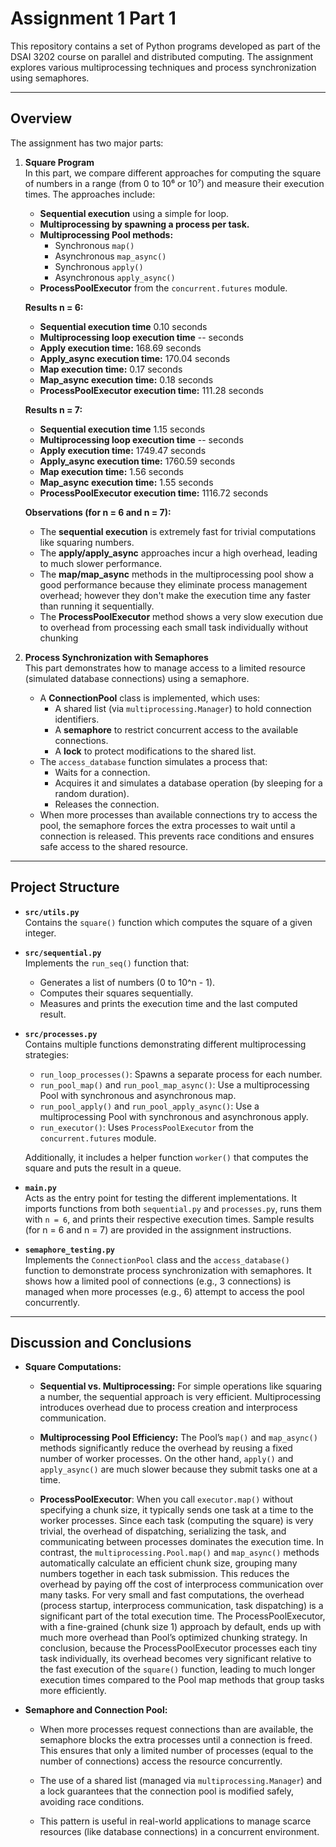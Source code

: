 # Assignment 1 Part 1

This repository contains a set of Python programs developed as part of the DSAI 3202 course on parallel and distributed computing. The assignment explores various multiprocessing techniques and process synchronization using semaphores.

---

## Overview

The assignment has two major parts:

1. **Square Program**  
   In this part, we compare different approaches for computing the square of numbers in a range (from 0 to 10⁶ or 10⁷) and measure their execution times. The approaches include:
   - **Sequential execution** using a simple for loop.
   - **Multiprocessing by spawning a process per task.**
   - **Multiprocessing Pool methods:**  
     - Synchronous `map()`
     - Asynchronous `map_async()`
     - Synchronous `apply()`
     - Asynchronous `apply_async()`
   - **ProcessPoolExecutor** from the `concurrent.futures` module.

   **Results n = 6:**
   - **Sequential execution time** 0.10 seconds
   - **Multiprocessing loop execution time** -- seconds
   - **Apply execution time:** 168.69 seconds
   - **Apply_async execution time:** 170.04 seconds
   - **Map execution time:** 0.17 seconds
   - **Map_async execution time:** 0.18 seconds
   - **ProcessPoolExecutor execution time:** 111.28 seconds

   **Results n = 7:**
   - **Sequential execution time** 1.15 seconds
   - **Multiprocessing loop execution time** -- seconds
   - **Apply execution time:** 1749.47 seconds
   - **Apply_async execution time:** 1760.59 seconds
   - **Map execution time:** 1.56 seconds
   - **Map_async execution time:** 1.55 seconds
   - **ProcessPoolExecutor execution time:** 1116.72 seconds 

   **Observations (for n = 6 and n = 7):**
   - The **sequential execution** is extremely fast for trivial computations like squaring numbers.
   - The **apply/apply_async** approaches incur a high overhead, leading to much slower performance.
   - The **map/map_async** methods in the multiprocessing pool show a good performance because they eliminate process management overhead; however they don't make the execution time any faster than running it sequentially.
   - The **ProcessPoolExecutor** method shows a very slow execution due to overhead from processing each small task individually without chunking

3. **Process Synchronization with Semaphores**  
   This part demonstrates how to manage access to a limited resource (simulated database connections) using a semaphore.
   - A **ConnectionPool** class is implemented, which uses:
     - A shared list (via `multiprocessing.Manager`) to hold connection identifiers.
     - A **semaphore** to restrict concurrent access to the available connections.
     - A **lock** to protect modifications to the shared list.
   - The `access_database` function simulates a process that:
     - Waits for a connection.
     - Acquires it and simulates a database operation (by sleeping for a random duration).
     - Releases the connection.
   - When more processes than available connections try to access the pool, the semaphore forces the extra processes to wait until a connection is released. This prevents race conditions and ensures safe access to the shared resource.

---

## Project Structure

- **`src/utils.py`**  
  Contains the `square()` function which computes the square of a given integer.

- **`src/sequential.py`**  
  Implements the `run_seq()` function that:
  - Generates a list of numbers (0 to 10^n - 1).
  - Computes their squares sequentially.
  - Measures and prints the execution time and the last computed result.

- **`src/processes.py`**  
  Contains multiple functions demonstrating different multiprocessing strategies:
  - `run_loop_processes()`: Spawns a separate process for each number.
  - `run_pool_map()` and `run_pool_map_async()`: Use a multiprocessing Pool with synchronous and asynchronous map.
  - `run_pool_apply()` and `run_pool_apply_async()`: Use a multiprocessing Pool with synchronous and asynchronous apply.
  - `run_executor()`: Uses `ProcessPoolExecutor` from the `concurrent.futures` module.
  
  Additionally, it includes a helper function `worker()` that computes the square and puts the result in a queue.

- **`main.py`**  
  Acts as the entry point for testing the different implementations. It imports functions from both `sequential.py` and `processes.py`, runs them with `n = 6`, and prints their respective execution times. Sample results (for n = 6 and n = 7) are provided in the assignment instructions.

- **`semaphore_testing.py`**  
  Implements the `ConnectionPool` class and the `access_database()` function to demonstrate process synchronization with semaphores. It shows how a limited pool of connections (e.g., 3 connections) is managed when more processes (e.g., 6) attempt to access the pool concurrently.

---

## Discussion and Conclusions

- **Square Computations:**
    - **Sequential vs. Multiprocessing:**
        For simple operations like squaring a number, the sequential approach is very efficient. Multiprocessing introduces overhead due to process creation and interprocess communication.

    - **Multiprocessing Pool Efficiency:**
        The Pool’s `map()` and `map_async()` methods significantly reduce the overhead by reusing a fixed number of worker processes. On the other hand, `apply()` and `apply_async()` are much slower because they submit tasks one at a time.

    - **ProcessPoolExecutor**:
        When you call `executor.map()` without specifying a chunk size, it typically sends one task at a time to the worker processes. Since each task (computing the square) is very trivial, the overhead of dispatching, serializing the task, and communicating between processes dominates the execution time.
        In contrast, the `multiprocessing.Pool.map()` and `map_async()` methods automatically calculate an efficient chunk size, grouping many numbers together in each task submission. This reduces the overhead by paying off the cost of interprocess communication over many tasks.
        For very small and fast computations, the overhead (process startup, interprocess communication, task dispatching) is a significant part of the total execution time. The ProcessPoolExecutor, with a fine-grained (chunk size 1) approach by default, ends up with much more overhead than Pool’s optimized chunking strategy.
        In conclusion, because the ProcessPoolExecutor processes each tiny task individually, its overhead becomes very significant relative to the fast execution of the `square()` function, leading to much longer execution times compared to the Pool map methods that group tasks more efficiently.

- **Semaphore and Connection Pool:**

    - When more processes request connections than are available, the semaphore blocks the extra processes until a connection is freed. This ensures that only a limited number of processes (equal to the number of connections) access the resource concurrently.

    - The use of a shared list (managed via `multiprocessing.Manager`) and a lock guarantees that the connection pool is modified safely, avoiding race conditions.

    - This pattern is useful in real-world applications to manage scarce resources (like database connections) in a concurrent environment.
